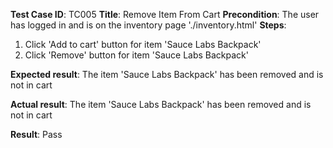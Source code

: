 **Test Case ID**: TC005
**Title**: Remove Item From Cart
**Precondition**: The user has logged in and is on the inventory page './inventory.html'
**Steps**:
1. Click 'Add to cart' button for item 'Sauce Labs Backpack'
2. Click 'Remove' button for item 'Sauce Labs Backpack'

**Expected result**: The item 'Sauce Labs Backpack' has been removed and is not in cart

**Actual result**: The item 'Sauce Labs Backpack' has been removed and is not in cart

**Result**: Pass